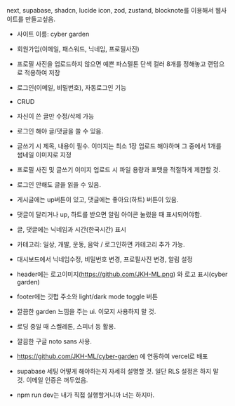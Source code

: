 next, supabase, shadcn, lucide icon, zod, zustand, blocknote를 이용해서 웹사이트를 만들고싶음.
- 사이트 이름: cyber garden
- 회원가입(이메일, 패스워드, 닉네임, 프로필사진)
- 프로필 사진을 업로드하지 않으면 예쁜 파스텔톤 단색 컬러 8개를 정해놓고 랜덤으로 적용하여 저장
- 로그인(이메일, 비밀번호), 자동로그인 기능
- CRUD
- 자신이 쓴 글만 수정/삭제 가능
- 로그인 해야 글/댓글을 쓸 수 있음.
- 글쓰기 시 제목, 내용이 필수. 이미지는 최소 1장 업로드 해야하며 그 중에서 1개를 썸네일 이미지로 지정
- 프로필 사진 및 글쓰기 이미지 업로드 시 파일 용량과 포맷을 적절하게 제한할 것.
- 로그인 안해도 글을 읽을 수 있음.
- 게시글에는 up버튼이 있고, 댓글에는 좋아요(하트) 버튼이 있음.
- 댓글이 달리거나 up, 하트를 받으면 알림 아이콘 눌렀을 때 표시되어야함.
- 글, 댓글에는 닉네임과 시간(한국시간) 표시
- 카테고리: 일상, 개발, 운동, 음악 / 로그인하면 카테고리 추가 가능.
- 대시보드에서 닉네임수정, 비밀번호 변경, 프로필사진 변경, 알림 설정
- header에는 로고이미지(https://github.com/JKH-ML.png) 와 로고 표시(cyber garden)
- footer에는 깃헙 주소와 light/dark mode toggle 버튼 
- 깔끔한 garden 느낌을 주는 ui. 이모지 사용하지 말 것.
- 로딩 중일 때 스켈레톤, 스피너 등 활용. 
- 깔끔한 구글 noto sans 사용.
- https://github.com/JKH-ML/cyber-garden 에 연동하여 vercel로 배포
- supabase 세팅 어떻게 해야하는지 자세히 설명할 것. 일단 RLS 설정은 하지 말 것. 이메일 인증은 꺼두었음.

- npm run dev는 내가 직접 실행할거니까 너는 하지마.
